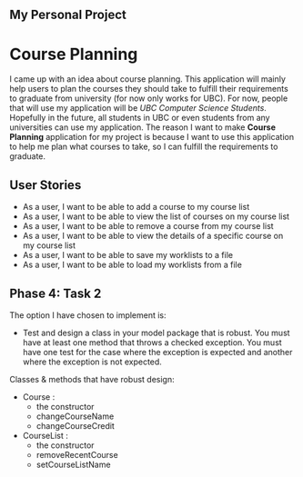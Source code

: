 My Personal Project
-------------------

Course Planning
===============

I came up with an idea about course planning. This application will mainly help users to plan the courses they
should take to fulfill their requirements to graduate from university (for now only works for UBC). For now, people
that will use my application will be *UBC Computer Science Students*. Hopefully in the future, all students in UBC 
or even students from any universities can use my application. The reason I want to make **Course Planning** 
application for my project is because I want to use this application to help me plan what courses to take, so
I can fulfill the requirements to graduate.

User Stories
------------
- As a user, I want to be able to add a course to my course list 
- As a user, I want to be able to view the list of courses on my course list
- As a user, I want to be able to remove a course from my course list
- As a user, I want to be able to view the details of a specific course on my course list
- As a user, I want to be able to save my worklists to a file
- As a user, I want to be able to load my worklists from a file

Phase 4: Task 2
---------------
The option I have chosen to implement is:
- Test and design a class in your model package that is robust.  You must have at least one method that throws a checked 
exception.  You must have one test for the case where the exception is expected and another where the exception 
is not expected.
  
Classes & methods that have robust design:
- Course :
    - the constructor
    - changeCourseName
    - changeCourseCredit
- CourseList :
    - the constructor
    - removeRecentCourse
    - setCourseListName